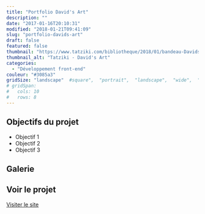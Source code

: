 ```yaml
---
title: "Portfolio David's Art"
description: ""
date: "2017-01-16T20:10:31"
modified: "2018-01-21T09:41:09"
slug: "portfolio-davids-art"
draft: false
featured: false
thumbnail: "https://www.tatziki.com/bibliotheque/2018/01/bandeau-Davidsart.jpg"
thumbnail_alt: "Tatziki - David's Art"
categories:
  - "Développement front-end"
couleur: "#3085a3"
gridSize: "landscape"  #square",  "portrait",  "landscape",  "wide",  "tall",  "feat",  "mini",
# gridSpan:
#   cols: 10
#   rows: 8
---
```


## Objectifs du projet

<!-- TODO: Ajouter les objectifs depuis ACF -->
- Objectif 1
- Objectif 2
- Objectif 3

## Galerie

<!-- TODO: Ajouter les images du projet -->

## Voir le projet

[Visiter le site](https://www.tatziki.com/portfolio-davids-art/)
